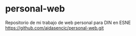 # personal-web
Repositorio de mi trabajo de web personal para DIN en ESNE
https://github.com/aidasencic/personal-web.git

